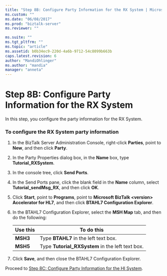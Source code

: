 ```yaml
---
title: "Step 8B: Configure Party Information for the RX System | Microsoft Docs"
ms.custom: ""
ms.date: "06/08/2017"
ms.prod: "biztalk-server"
ms.reviewer: ""

ms.suite: ""
ms.tgt_pltfrm: ""
ms.topic: "article"
ms.assetid: b0b34ec9-220d-4a6b-9712-54c8099b663b
caps.latest.revision: 6
author: "MandiOhlinger"
ms.author: "mandia"
manager: "anneta"
---
```

# Step 8B: Configure Party Information for the RX System
In this step, you configure the party information for the RX System.  
  
### To configure the RX System party information  
  
1.  In the BizTalk Server Administration Console, right-click **Parties**, point to **New**, and then click **Party**.  
  
2.  In the Party Properties dialog box, in the **Name** box, type **Tutorial_RXSystem**.  
  
3.  In the console tree, click **Send Ports**.  
  
4.  In the Send Ports pane, click the blank field in the **Name** column, select **Tutorial_sendMsg_RX**, and then click **OK**.  
  
5.  Click **Start**, point to **Programs**, point to **Microsoft BizTalk \<version> Accelerator for HL7**, and then click **BTAHL7 Configuration Explorer**.  
  
6.  In the BTAHL7 Configuration Explorer, select the **MSH Map** tab, and then do the following:  
  
    |Use this|To do this|  
    |--------------|----------------|  
    |**MSH3**|Type **BTAHL7** in the left text box.|  
    |**MSH5**|Type **Tutorial_RXSystem** in the left text box.|  
  
7.  Click **Save**, and then close the BTAHL7 Configuration Explorer.  
  
 Proceed to [Step 8C: Configure Party Information for the HI System](../../adapters-and-accelerators/accelerator-hl7/step-8c-configure-party-information-for-the-hi-system.md).